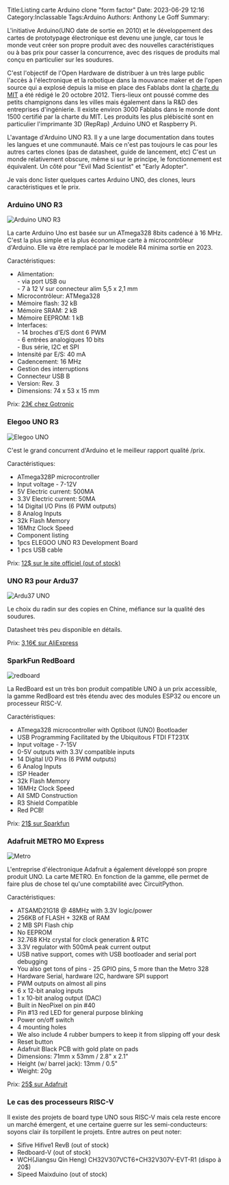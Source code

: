 ﻿Title:Listing carte Arduino clone "form factor"
Date: 2023-06-29 12:16
Category:Inclassable
Tags:Arduino
Authors: Anthony Le Goff
Summary:

L'initiative Arduino(UNO date de sortie en 2010) et le développement des cartes de prototypage électronique est devenu une jungle, car tous le monde veut créer son propre produit avec des nouvelles caractéristiques ou à bas prix pour casser la concurrence, avec des risques de produits mal conçu en particulier sur les soudures.  

C'est l'objectif de l'Open Hardware de distribuer à un très large public l'accès à l'électronique et la robotique dans la mouvance maker et de l'open source qui a explosé depuis la mise en place des Fablabs dont la [charte du MIT](https://fr.flossmanuals.net/fablab-hackerspace-les-lieux-de-fabrication-numerique-collaboratif/charte-des-fablabs-du-mit/) a été rédigé le 20 octobre 2012. Tiers-lieux ont poussé comme des petits champignons dans les villes mais également dans la R&D des entreprises d'ingénierie. Il existe environ 3000 Fablabs dans le monde dont 1500 certifié par la charte du MIT. Les produits les plus plébiscité sont en particulier l'imprimante 3D (RepRap) ,Arduino UNO et Raspberry Pi.  

L'avantage d'Arduino UNO R3. Il y a une large documentation dans toutes les langues et une communauté. Mais ce n'est pas toujours le cas pour les autres cartes clones (pas de datasheet, guide de lancement, etc) C'est un monde relativement obscure, même si sur le principe, le fonctionnement est équivalent. Un côté pour "Evil Mad Scientist" et "Early Adopter".  

Je vais donc lister quelques cartes Arduino UNO, des clones, leurs caractéristiques et le prix.  

### Arduino UNO R3  

![Arduino UNO R3](images/unoR3.jpg)

La carte Arduino Uno est basée sur un ATmega328 8bits cadencé à 16 MHz. C'est la plus simple et la plus économique carte à microcontrôleur d'Arduino. Elle va être remplacé par le modèle R4 minima sortie en 2023.  

Caractéristiques:  

*   Alimentation:  
    \- via port USB ou  
    \- 7 à 12 V sur connecteur alim 5,5 x 2,1 mm
*   Microcontrôleur: ATMega328
*   Mémoire flash: 32 kB
*   Mémoire SRAM: 2 kB
*   Mémoire EEPROM: 1 kB  
*   Interfaces:  
    \- 14 broches d'E/S dont 6 PWM  
    \- 6 entrées analogiques 10 bits  
    \- Bus série, I2C et SPI
*   Intensité par E/S: 40 mA
*   Cadencement: 16 MHz
*   Gestion des interruptions
*   Connecteur USB B
*   Version: Rev. 3  
*   Dimensions: 74 x 53 x 15 mm  
    

Prix: [23€ chez Gotronic](https://www.gotronic.fr/art-arduino-uno-a000066-12420.htm)  

### Elegoo UNO R3  

![Elegoo UNO](images/elegooUNO.jpg)

C'est le grand concurrent d'Arduino et le meilleur rapport qualité /prix.  

Caractéristiques:  

*   ATmega328P microcontroller  
*   Input voltage - 7-12V  
*   5V Electric current: 500MA  
*   3.3V Electric current: 50MA  
*   14 Digital I/O Pins (6 PWM outputs)  
*   8 Analog Inputs  
*   32k Flash Memory  
*   16Mhz Clock Speed  
*   Component listing  
*   1pcs ELEGOO UNO R3 Development Board    
*   1 pcs USB cable  
    

Prix: [12$ sur le site officiel (out of stock)](https://www.elegoo.com/en-fr/products/elegoo-uno-r3-board)  

### UNO R3 pour Ardu37  

![Ardu37 UNO](images/unoCN.jpg)

Le choix du radin sur des copies en Chine, méfiance sur la qualité des soudures.  

Datasheet très peu disponible en détails.  

Prix: [3,16€ sur AliExpress](https://fr.aliexpress.com/item/32932088536.html)  

### SparkFun RedBoard  

![redboard](images/redboard.jpg)

La RedBoard est un très bon produit compatible UNO à un prix accessible, la gamme RedBoard est très étendu avec des modules ESP32 ou encore un processeur RISC-V.  

Caractéristiques:  

*   ATmega328 microcontroller with Optiboot (UNO) Bootloader
*   USB Programming Facilitated by the Ubiquitous FTDI FT231X
*   Input voltage - 7-15V
*   0-5V outputs with 3.3V compatible inputs
*   14 Digital I/O Pins (6 PWM outputs)
*   6 Analog Inputs
*   ISP Header
*   32k Flash Memory
*   16MHz Clock Speed
*   All SMD Construction  
*   R3 Shield Compatible
*   Red PCB!  
    

Prix: [21$ sur Sparkfun](https://www.sparkfun.com/products/13975)  

### Adafruit METRO M0 Express  

![Metro](images/metroM0.jpg)

L'entreprise d'électronique Adafruit a également développé son propre produit UNO. La carte METRO. En fonction de la gamme, elle permet de faire plus de chose tel qu'une comptabilité avec CircuitPython.  

Caractéristiques:  

*   ATSAMD21G18 @ 48MHz with 3.3V logic/power
*   256KB of FLASH + 32KB of RAM
*   2 MB SPI Flash chip
*   No EEPROM
*   32.768 KHz crystal for clock generation & RTC
*   3.3V regulator with 500mA peak current output
*   USB native support, comes with USB bootloader and serial port debugging
*   You also get tons of pins - 25 GPIO pins, 5 more than the Metro 328
*   Hardware Serial, hardware I2C, hardware SPI support
*   PWM outputs on almost all pins
*   6 x 12-bit analog inputs
*   1 x 10-bit analog output (DAC)
*   Built in NeoPixel on pin #40  
*   Pin #13 red LED for general purpose blinking
*   Power on/off switch
*   4 mounting holes
*   We also include 4 rubber bumpers to keep it from slipping off your desk
*   Reset button
*   Adafruit Black PCB with gold plate on pads
*   Dimensions: 71mm x 53mm / 2.8" x 2.1"
*   Height (w/ barrel jack): 13mm / 0.5"
*   Weight: 20g  
    

Prix: [25$ sur Adafruit](https://www.adafruit.com/product/3505)  

### Le cas des processeurs RISC-V  

Il existe des projets de board type UNO sous RISC-V mais cela reste encore un marché émergent, et une certaine guerre sur les semi-conducteurs: soyons clair ils torpillent le projets. Entre autres on peut noter:  

*   Sifive Hifive1 RevB (out of stock)  
*   Redboard-V (out of stock)  
*   WCH(Jiangsu Qin Heng) CH32V307VCT6+CH32V307V-EVT-R1 (dispo à 20$)     
*   Sipeed Maixduino (out of stock)